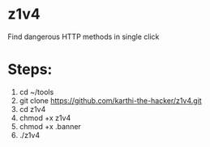 # z1v4
Find dangerous HTTP methods in single click

# Steps:
1. cd ~/tools
2. git clone https://github.com/karthi-the-hacker/z1v4.git
3. cd z1v4
4. chmod +x z1v4
5. chmod +x .banner
6. ./z1v4
